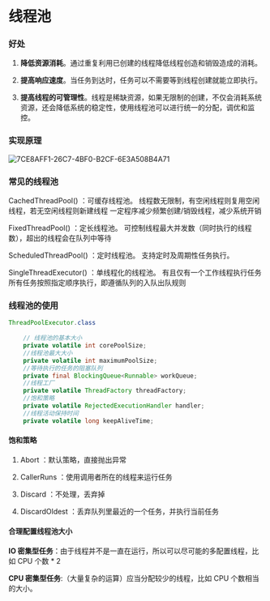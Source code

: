 # 线程池

### 好处

1. **降低资源消耗**。通过重复利用已创建的线程降低线程创造和销毁造成的消耗。 

2. **提高响应速度**。当任务到达时，任务可以不需要等到线程创建就能立即执行。

3. **提高线程的可管理性**。线程是稀缺资源，如果无限制的创建，不仅会消耗系统资源，还会降低系统的稳定性，使用线程池可以进行统一的分配，调优和监控。



### 实现原理

![7CE8AFF1-26C7-4BF0-B2CF-6E3A508B4A71](/var/folders/4z/r6qhstks6nj259z_rqvhd9lh0000gn/T/com.evernote.Evernote/WebKitDnD.x6Wfij/7CE8AFF1-26C7-4BF0-B2CF-6E3A508B4A71.png)



### 常见的线程池

CachedThreadPool() ：可缓存线程池。 线程数无限制，有空闲线程则复用空闲线程，若无空闲线程则新建线程 一定程序减少频繁创建/销毁线程，减少系统开销 

FixedThreadPool() ：定长线程池。 可控制线程最大并发数（同时执行的线程数），超出的线程会在队列中等待 

ScheduledThreadPool() ：定时线程池。 支持定时及周期性任务执行。

SingleThreadExecutor() ：单线程化的线程池。 有且仅有一个工作线程执行任务 所有任务按照指定顺序执行，即遵循队列的入队出队规则



### 线程池的使用

```java
ThreadPoolExecutor.class
    
	// 线程池的基本大小
    private volatile int corePoolSize;
	//线程池最大大小
    private volatile int maximumPoolSize;
	//等待执行的任务的阻塞队列
	private final BlockingQueue<Runnable> workQueue;
	//线程工厂
	private volatile ThreadFactory threadFactory;
	//饱和策略
	private volatile RejectedExecutionHandler handler;
	//线程活动保持时间
    private volatile long keepAliveTime;
```



#### 饱和策略

1. Abort ：默认策略，直接抛出异常

2. CallerRuns ：使用调用者所在的线程来运行任务

3. Discard ：不处理，丢弃掉

4. DiscardOldest ：丢弃队列里最近的一个任务，并执行当前任务

 

#### 合理配置线程池大小

**IO 密集型任务**：由于线程并不是一直在运行，所以可以尽可能的多配置线程，比如 CPU 个数 * 2 

**CPU 密集型任务**:（大量复杂的运算）应当分配较少的线程，比如 CPU 个数相当的大小。
